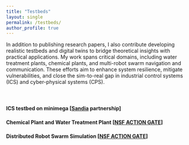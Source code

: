 ```yaml
---
title: "Testbeds"
layout: single
permalink: /testbeds/
author_profile: true
---
```


<style>
.page__content p {
    font-size: 1.em;
    line-height: 1.6;
    margin-bottom: 1.5em;
}

.testbed-section {
    font-size: 1em;
    margin-top: 2em;
}

h2 {
    font-size: 1em !important;
    margin-top: 1.5em !important;
    margin-bottom: 1em !important;
}
</style>

<div class="page__content">
In addition to publishing research papers, I also contribute developing realistic testbeds and digital twins to bridge theoretical insights with practical applications. My work spans critical domains, including water treatment plants, chemical plants, and multi-robot swarm navigation and communication. These efforts aim to enhance system resilience, mitigate vulnerabilities, and close the sim-to-real gap in industrial control systems (ICS) and cyber-physical systems (CPS).
</div>
<br>
<br>

## ICS testbed on minimega [[Sandia](https://www.sandia.gov/) partnership]


## Chemical Plant and Water Treatment Plant [[NSF ACTION GATE](https://action.ucsb.edu/)]


## Distributed Robot Swarm Simulation [[NSF ACTION GATE](https://action.ucsb.edu/)]
